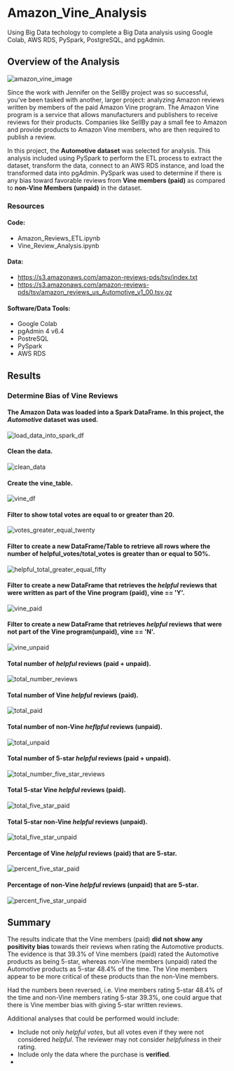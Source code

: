 # Amazon_Vine_Analysis
Using Big Data techology to complete a Big Data analysis using Google Colab, AWS RDS, PySpark, PostgreSQL, and pgAdmin.

## Overview of the Analysis
![amazon_vine_image](https://user-images.githubusercontent.com/94148420/162590757-c6b5e1e7-e145-4bfe-ab97-1346d37b4fe1.jpg)

Since the work with Jennifer on the SellBy project was so successful, you’ve been tasked with another, larger project: analyzing Amazon reviews written by members of the paid Amazon Vine program. The Amazon Vine program is a service that allows manufacturers and publishers to receive reviews for their products. Companies like SellBy pay a small fee to Amazon and provide products to Amazon Vine members, who are then required to publish a review.

In this project, the **Automotive dataset** was selected for analysis. This analysis included using PySpark to perform the ETL process to extract the dataset, transform the data, connect to an AWS RDS instance, and load the transformed data into pgAdmin. PySpark was used to determine if there is any bias toward favorable reviews from **Vine members (paid)** as compared to **non-Vine Members (unpaid)** in the dataset.

### Resources
#### Code:
* Amazon_Reviews_ETL.ipynb
* Vine_Review_Analysis.ipynb

#### Data:
* https://s3.amazonaws.com/amazon-reviews-pds/tsv/index.txt
* https://s3.amazonaws.com/amazon-reviews-pds/tsv/amazon_reviews_us_Automotive_v1_00.tsv.gz

#### Software/Data Tools:
* Google Colab
* pgAdmin 4 v6.4
* PostreSQL
* PySpark
* AWS RDS


## Results
### Determine Bias of Vine Reviews

#### The Amazon Data was loaded into a Spark DataFrame.  In this project, the *Automotive* dataset was used.
![load_data_into_spark_df](https://user-images.githubusercontent.com/94148420/162591789-8375000a-e512-47b6-9159-86c5ccf29359.PNG)


#### Clean the data.
![clean_data](https://user-images.githubusercontent.com/94148420/162591828-0d777c48-9cea-4930-a437-33918b3eb691.PNG)


#### Create the vine_table.
![vine_df](https://user-images.githubusercontent.com/94148420/162591863-d4fd598e-4c91-48e6-9bb4-55efce2679a0.PNG)


#### Filter to show total votes are equal to or greater than 20.
![votes_greater_equal_twenty](https://user-images.githubusercontent.com/94148420/162591912-5ac5a152-0f2a-43e3-9e2b-dccce8e7518a.PNG)


#### Filter to create a new DataFrame/Table to retrieve all rows where the number of helpful_votes/total_votes is greater than or equal to 50%.
![helpful_total_greater_equal_fifty](https://user-images.githubusercontent.com/94148420/162591986-5b644e99-9e5a-4315-92c6-90bfaf39f7ba.PNG)


#### Filter to create a new DataFrame that retrieves the *helpful* reviews that were written as part of the Vine program (paid), vine == 'Y'.
![vine_paid](https://user-images.githubusercontent.com/94148420/162592058-2fe70ff2-4ab0-4aab-b930-b58f1147dd4b.PNG)


#### Filter to create a new DataFrame that retrieves *helpful* reviews that were not part of the Vine program(unpaid), vine == 'N'.
![vine_unpaid](https://user-images.githubusercontent.com/94148420/162592105-80792585-7980-4861-99f6-bdc864e3afd6.PNG)


#### Total number of *helpful* reviews (paid + unpaid).
![total_number_reviews](https://user-images.githubusercontent.com/94148420/162592165-2c7c3227-5235-462d-a7a5-e12461e7d465.PNG)


#### Total number of Vine *helpful* reviews (paid).
![total_paid](https://user-images.githubusercontent.com/94148420/162592214-fd38a131-3344-42fa-bbb2-0324b5475676.PNG)


#### Total number of non-Vine *heflpful* reviews (unpaid).
![total_unpaid](https://user-images.githubusercontent.com/94148420/162592249-bc504f8d-bad2-4f61-a266-935d52b81b2c.PNG)


#### Total number of 5-star *helpful* reviews (paid + unpaid).
![total_number_five_star_reviews](https://user-images.githubusercontent.com/94148420/162592644-7d05460c-5fc1-41c8-a97c-e733eb4fa448.PNG)


#### Total 5-star Vine *helpful* reviews (paid).
![total_five_star_paid](https://user-images.githubusercontent.com/94148420/162592304-a27c5614-ef09-4d13-ac0c-2ed330ecee48.PNG)


#### Total 5-star non-Vine *helpful* reviews (unpaid).
![total_five_star_unpaid](https://user-images.githubusercontent.com/94148420/162592357-74203d5a-6ea7-4cc9-a587-1397ed970a26.PNG)


#### Percentage of Vine *helpful* reviews (paid) that are 5-star.
![percent_five_star_paid](https://user-images.githubusercontent.com/94148420/162592390-1dd1d142-0b3a-49c4-94dc-40128a6ab44f.PNG)


#### Percentage of non-Vine *helpful* reviews (unpaid) that are 5-star.
![percent_five_star_unpaid](https://user-images.githubusercontent.com/94148420/162592413-00e855d0-1928-4afe-ac15-c8c78083f320.PNG)


## Summary
The results indicate that the Vine members (paid) **did not show any positivity bias** towards their reviews when rating the Automotive products.  The evidence is that  39.3% of Vine members (paid) rated the Automotive products as being 5-star, whereas non-Vine members (unpaid) rated the Automotive products as 5-star 48.4% of the time.  The Vine members appear to be more critical of these products than the non-Vine members.

Had the numbers been reversed, i.e. Vine members rating 5-star 48.4% of the time and non-Vine members rating 5-star 39.3%, one could argue that there is Vine member bias with giving 5-star written reviews.

Additional analyses that could be performed would include:
* Include not only *helpful votes*, but all votes even if they were not considered *helpful*.  The reviewer may not consider *helpfulness* in their rating.
* Include only the data where the purchase is **verified**.
* 
